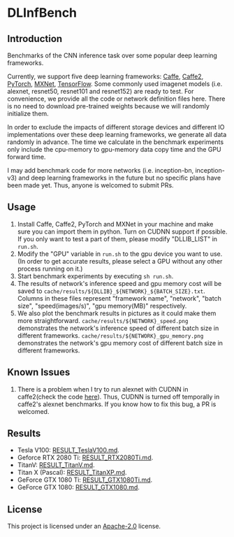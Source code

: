# DLInfBench


## Introduction
Benchmarks of the CNN inference task over some popular deep learning frameworks.

Currently, we support five deep learning frameworks: [Caffe](https://github.com/BVLC/caffe), [Caffe2](https://github.com/caffe2/caffe2), [PyTorch](https://github.com/pytorch/pytorch), [MXNet](https://github.com/dmlc/mxnet), [TensorFlow](https://github.com/tensorflow/tensorflow). Some commonly used imagenet models (i.e. alexnet, resnet50, resnet101 and resnet152) are ready to test. For convenience, we provide all the code or network definition files here. There is no need to download pre-trained weights because we will randomly initialize them.

In order to exclude the impacts of different storage devices and different IO implementations over these deep learning frameworks, we generate all data randomly in advance. The time we calculate in the benchmark experiments only include the cpu-memory to gpu-memory data copy time and the GPU forward time.

I may add benchmark code for more networks (i.e. inception-bn, inception-v3) and deep learning frameworks in the future but no specific plans have been made yet. Thus, anyone is welcomed to submit PRs.


## Usage
1. Install Caffe, Caffe2, PyTorch and MXNet in your machine and make sure you can import them in python. Turn on CUDNN support if possible. If you only want to test a part of them, please modify "DLLIB_LIST" in `run.sh`.
2. Modify the "GPU" variable in `run.sh` to the gpu device you want to use. (In order to get accurate results, please select a GPU without any other process running on it.)
3. Start benchmark experiments by executing `sh run.sh`.
4. The results of network's inference speed and gpu memory cost will be saved to `cache/results/${DLLIB}_${NETWORK}_${BATCH_SIZE}.txt`. Columns in these files represent "framework name", "network", "batch size", "speed(images/s)", "gpu memory(MB)" respectively.
5. We also plot the benchmark results in pictures as it could make them more straightforward. `cache/results/${NETWORK}_speed.png` demonstrates the network's inference speed of different batch size in different frameworks. `cache/results/${NETWORK}_gpu_memory.png` demonstrates the network's gpu memory cost of different batch size in different frameworks.


## Known Issues
1. There is a problem when I try to run alexnet with CUDNN in caffe2(check the code [here](https://github.com/nicklhy/DLInfBench/blob/master/inference_caffe2.py#L214)). Thus, CUDNN is turned off temporally in caffe2's alexnet benchmarks. If you know how to fix this bug, a PR is welcomed.

## Results
* Tesla V100: [RESULT_TeslaV100.md](RESULT_TeslaV100.md).
* Geforce RTX 2080 Ti: [RESULT_RTX2080Ti.md](RESULT_RTX2080Ti.md).
* TitanV: [RESULT_TitanV.md](RESULT_TitanV.md).
* Titan X (Pascal): [RESULT_TitanXP.md](RESULT_TitanXP.md).
* GeForce GTX 1080 Ti: [RESULT_GTX1080Ti.md](RESULT_GTX1080Ti.md).
* GeForce GTX 1080: [RESULT_GTX1080.md](RESULT_GTX1080.md).

## License
This project is licensed under an [Apache-2.0](LICENSE) license.
